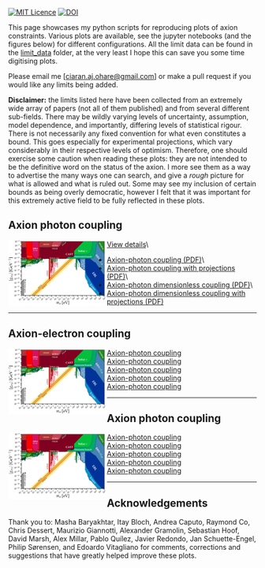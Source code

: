 [![MIT Licence](https://badges.frapsoft.com/os/mit/mit.svg?v=103)](https://opensource.org/licenses/mit-license.php)
[![DOI](https://zenodo.org/badge/DOI/10.5281/zenodo.3932430.svg)](https://doi.org/10.5281/zenodo.3932430)

This page showcases my python scripts for reproducing plots of axion constraints. Various plots are available, see the jupyter notebooks (and the figures below) for different configurations. All the limit data can be found in the [limit_data](https://github.com/cajohare/AxionLimits/raw/master/limit_data) folder, at the very least I hope this can save you some time digitising plots.

Please email me [ciaran.aj.ohare@gmail.com] or make a pull request if you would like any limits being added.

**Disclaimer:** the limits listed here have been collected from an extremely wide array of papers (not all of them published) and from several different sub-fields. There may be wildly varying levels of uncertainty, assumption, model dependence, and importantly, differing levels of statistical rigour. There is not necessarily any fixed convention for what even constitutes a bound. This goes especially for experimental projections, which vary considerably in their respective levels of optimism. Therefore, one should exercise some caution when reading these plots: they are not intended to be the definitive word on the status of the axion. I more see them as a way to advertise the many ways one can search, and give a *rough* picture for what is allowed and what is ruled out. Some may see my inclusion of certain bounds as being overly democratic, however I felt that it was important for this extremely active field to be fully reflected in these plots.

## Axion photon coupling
<img align="left" width="200" src="plots/plots_png/AxionPhoton.png">

[View details](docs/ap.md)\
* [Axion-photon coupling (PDF)](https://github.com/cajohare/AxionLimits/raw/master/plots/AxionPhoton.pdf)\
* [Axion-photon coupling with projections (PDF)](https://github.com/cajohare/AxionLimits/raw/master/plots/AxionPhoton.pdf)\
* [Axion-photon dimensionless coupling (PDF)](https://github.com/cajohare/AxionLimits/raw/master/plots/AxionPhoton_Rescaled_NoProjections.pdf)\
* [Axion-photon dimensionless coupling with projections (PDF)](https://github.com/cajohare/AxionLimits/raw/master/plots/AxionPhoton_Rescaled.pdf)

---

## Axion-electron coupling
<img align="left" width="200" src="plots/plots_png/AxionPhoton.png">

[Axion-photon coupling](docs/ap.md)\
[Axion-photon coupling](docs/ap.md)\
[Axion-photon coupling](docs/ap.md)\
[Axion-photon coupling](docs/ap.md)\
[Axion-photon coupling](docs/ap.md)

---

## Axion photon coupling
<img align="left" width="200" src="plots/plots_png/AxionPhoton.png">

[Axion-photon coupling](docs/ap.md)\
[Axion-photon coupling](docs/ap.md)\
[Axion-photon coupling](docs/ap.md)\
[Axion-photon coupling](docs/ap.md)\
[Axion-photon coupling](docs/ap.md)

---

## Acknowledgements
Thank you to: Masha Baryakhtar, Itay Bloch, Andrea Caputo, Raymond Co, Chris Dessert, Maurizio Giannotti, Alexander Gramolin, Sebastian Hoof, David Marsh, Alex Millar, Pablo Quílez, Javier Redondo, Jan Schuette-Engel, Philip Sørensen, and Edoardo Vitagliano for comments, corrections and suggestions that have greatly helped improve these plots.

